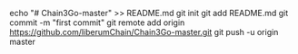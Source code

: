echo "# Chain3Go-master" >> README.md
git init
git add README.md
git commit -m "first commit"
git remote add origin https://github.com/liberumChain/Chain3Go-master.git
git push -u origin master
